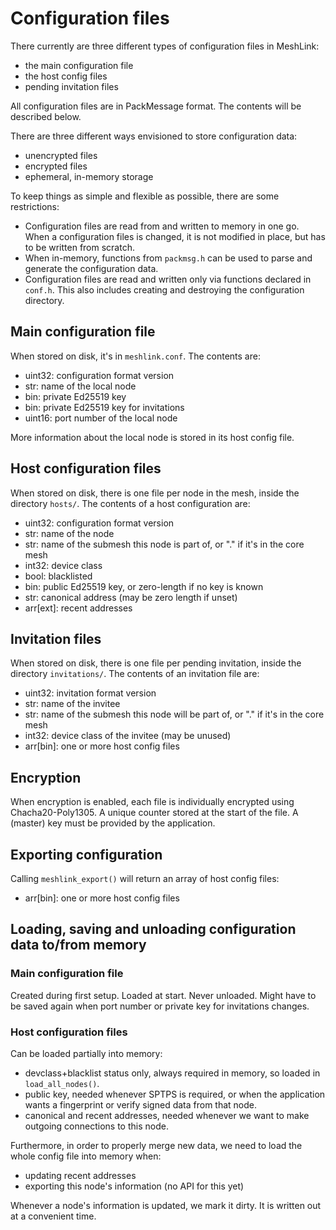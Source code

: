 # Configuration files

There currently are three different types of configuration files in MeshLink:

- the main configuration file
- the host config files
- pending invitation files

All configuration files are in PackMessage format. The contents will be
described below.

There are three different ways envisioned to store configuration data:

- unencrypted files
- encrypted files
- ephemeral, in-memory storage

To keep things as simple and flexible as possible, there are some restrictions:

- Configuration files are read from and written to memory in one go.
  When a configuration files is changed, it is not modified in place,
  but has to be written from scratch.
- When in-memory, functions from `packmsg.h` can be used to parse and generate the configuration data.
- Configuration files are read and written only via functions declared in `conf.h`.
  This also includes creating and destroying the configuration directory.

## Main configuration file

When stored on disk, it's in `meshlink.conf`. The contents are:

- uint32: configuration format version
- str: name of the local node
- bin: private Ed25519 key
- bin: private Ed25519 key for invitations
- uint16: port number of the local node

More information about the local node is stored in its host config file.

## Host configuration files

When stored on disk, there is one file per node in the mesh, inside the directory `hosts/`.
The contents of a host configuration are:

- uint32: configuration format version
- str: name of the node
- str: name of the submesh this node is part of, or "." if it's in the core mesh
- int32: device class
- bool: blacklisted
- bin: public Ed25519 key, or zero-length if no key is known
- str: canonical address (may be zero length if unset)
- arr[ext]: recent addresses

## Invitation files

When stored on disk, there is one file per pending invitation, inside the directory `invitations/`.
The contents of an invitation file are:

- uint32: invitation format version
- str: name of the invitee
- str: name of the submesh this node will be part of, or "." if it's in the core mesh
- int32: device class of the invitee (may be unused)
- arr[bin]: one or more host config files

## Encryption

When encryption is enabled, each file is individually encrypted using Chacha20-Poly1305.
A unique counter stored at the start of the file. A (master) key must be provided by the application.

## Exporting configuration

Calling `meshlink_export()` will return an array of host config files:

- arr[bin]: one or more host config files

## Loading, saving and unloading configuration data to/from memory

### Main configuration file

Created during first setup.
Loaded at start.
Never unloaded.
Might have to be saved again when port number or private key for invitations changes.

### Host configuration files

Can be loaded partially into memory:
- devclass+blacklist status only, always required in memory, so loaded in `load_all_nodes()`.
- public key, needed whenever SPTPS is required, or when the application wants a fingerprint or verify signed data from that node.
- canonical and recent addresses, needed whenever we want to make outgoing connections to this node.

Furthermore, in order to properly merge new data, we need to load the whole config file into memory when:
- updating recent addresses
- exporting this node's information (no API for this yet)

Whenever a node's information is updated, we mark it dirty. It is written out at a convenient time.


